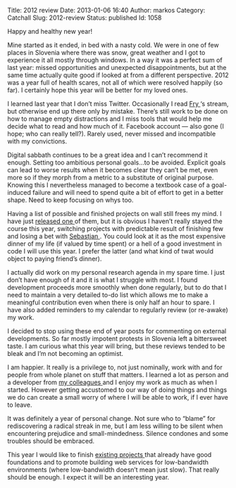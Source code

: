 Title: 2012 review
Date: 2013-01-06 16:40
Author: markos
Category: Catchall
Slug: 2012-review
Status: published
Id: 1058

<html>
 <body>
  <div>
   <p>
    Happy and healthy new year!
   </p>
   <p>
    Mine started as it ended, in bed with a nasty cold. We were in one of few places in Slovenia where there was snow, great weather and I got to experience it all mostly through windows. In a way it was a perfect sum of last year: missed opportunities and unexpected disappointments, but at the same time actually quite good if looked at from a different perspective. 2012 was a year full of health scares, not all of which were resolved happily (so far). I certainly hope this year will be better for my loved ones.
   </p>
   <p>
    I learned last year that I don’t miss Twitter. Occasionally I read
    <a href="http://twitter.com/friedcell" title="Marko's Twitter account">
     Fry
    </a>
    ‘s stream, but otherwise end up there only by mistake. There’s still work to be done on how to manage empty distractions and I miss tools that would help me decide what to read and how much of it. Facebook account — also gone (I hope; who can really tell?). Rarely used, never missed and incompatible with my convictions.
   </p>
   <p>
    Digital sabbath continues to be a great idea and I can’t recommend it enough. Setting too ambitious personal goals…to be avoided. Explicit goals can lead to worse results when it becomes clear they can’t be met, even more so if they morph from a metric to a substitute of original purpose. Knowing this I nevertheless managed to become a textbook case of a goal-induced failure and will need to spend quite a bit of effort to get in a better shape. Need to keep focusing on whys too.
   </p>
   <p>
    Having a list of possible and finished projects on wall still frees my mind. I have just
    <a href="https://github.com/samastur/image-diet" title="Image Diet - reduce size of images">
     released one
    </a>
    of them, but it is obvious I haven’t really stayed the course this year, switching projects with predictable result of finishing few and losing a bet with
    <a href="https://twitter.com/trepca" title="Sebastjan's Twitter account">
     Sebastjan
    </a>
    . You could look at it as the most expensive dinner of my life (if valued by time spent) or a hell of a good investment in code I will use this year. I prefer the latter (and what kind of twat would object to paying friend’s dinner).
   </p>
   <p>
    I actually did work on my personal research agenda in my spare time. I just don’t have enough of it and it is what I struggle with most. I found development proceeds more smoothly when done regularly, but to do that I need to maintain a very detailed to-do list which allows me to make a meaningful contribution even when there is only half an hour to spare. I have also added reminders to my calendar to regularly review (or re-awake) my work.
   </p>
   <p>
    I decided to stop using these end of year posts for commenting on  external developments. So far mostly impotent protests in Slovenia left a  bittersweet taste. I am curious what this year will bring, but these  reviews tended to be bleak and I’m not becoming an optimist.
   </p>
   <p>
    I am happier. It really is a privilege to, not just nominally, work with and for people from whole planet on stuff that matters. I learned a lot as person and a developer from
    <a href="http://www.aptivate.org/en/about/team/" title="Aptivate's team page">
     my colleagues
    </a>
    and I enjoy my work as much as when I started. However getting accustomed to our way of doing things and things we do can create a small worry of where I will be able to work, if I ever have to leave.
   </p>
   <p>
    It was definitely a year of personal change. Not sure who to “blame” for rediscovering a radical streak in me, but I am less willing to be silent when encountering prejudice and small-mindedness. Silence condones and some troubles should be embraced.
   </p>
   <p>
    This year I would like to finish
    <a href="http://www.delajozate.si/" title="All you ever wanted to learn about Slovenian Parliament">
     existing
    </a>
    <a href="https://github.com/samastur/marela2" title="Great upcoming personal photo sharing app">
     projects
    </a>
    that already have good foundations and to promote building web services for low-bandwidth environments (where low-bandwidth doesn’t mean just slow). That really should be enough. I expect it will be an interesting year.
   </p>
  </div>
 </body>
</html>